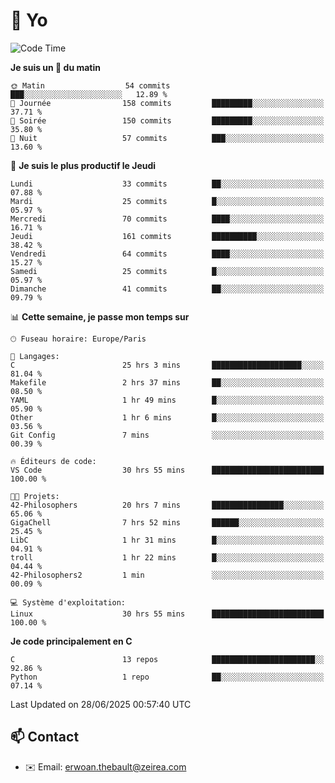 # 👋 Yo

<!--START_SECTION:waka-->
![Code Time](http://img.shields.io/badge/Code%20Time-126%20hrs%2054%20mins-blue)

**Je suis un 🐤 du matin** 

```text
🌞 Matin                  54 commits          ███░░░░░░░░░░░░░░░░░░░░░░   12.89 % 
🌆 Journée                158 commits         █████████░░░░░░░░░░░░░░░░   37.71 % 
🌃 Soirée                 150 commits         █████████░░░░░░░░░░░░░░░░   35.80 % 
🌙 Nuit                   57 commits          ███░░░░░░░░░░░░░░░░░░░░░░   13.60 % 
```
📅 **Je suis le plus productif le Jeudi** 

```text
Lundi                    33 commits          ██░░░░░░░░░░░░░░░░░░░░░░░   07.88 % 
Mardi                    25 commits          █░░░░░░░░░░░░░░░░░░░░░░░░   05.97 % 
Mercredi                 70 commits          ████░░░░░░░░░░░░░░░░░░░░░   16.71 % 
Jeudi                    161 commits         ██████████░░░░░░░░░░░░░░░   38.42 % 
Vendredi                 64 commits          ████░░░░░░░░░░░░░░░░░░░░░   15.27 % 
Samedi                   25 commits          █░░░░░░░░░░░░░░░░░░░░░░░░   05.97 % 
Dimanche                 41 commits          ██░░░░░░░░░░░░░░░░░░░░░░░   09.79 % 
```


📊 **Cette semaine, je passe mon temps sur** 

```text
🕑︎ Fuseau horaire: Europe/Paris

💬 Langages: 
C                        25 hrs 3 mins       ████████████████████░░░░░   81.04 % 
Makefile                 2 hrs 37 mins       ██░░░░░░░░░░░░░░░░░░░░░░░   08.50 % 
YAML                     1 hr 49 mins        █░░░░░░░░░░░░░░░░░░░░░░░░   05.90 % 
Other                    1 hr 6 mins         █░░░░░░░░░░░░░░░░░░░░░░░░   03.56 % 
Git Config               7 mins              ░░░░░░░░░░░░░░░░░░░░░░░░░   00.39 % 

🔥 Éditeurs de code: 
VS Code                  30 hrs 55 mins      █████████████████████████   100.00 % 

🐱‍💻 Projets: 
42-Philosophers          20 hrs 7 mins       ████████████████░░░░░░░░░   65.06 % 
GigaChell                7 hrs 52 mins       ██████░░░░░░░░░░░░░░░░░░░   25.45 % 
LibC                     1 hr 31 mins        █░░░░░░░░░░░░░░░░░░░░░░░░   04.91 % 
troll                    1 hr 22 mins        █░░░░░░░░░░░░░░░░░░░░░░░░   04.44 % 
42-Philosophers2         1 min               ░░░░░░░░░░░░░░░░░░░░░░░░░   00.09 % 

💻 Système d'exploitation: 
Linux                    30 hrs 55 mins      █████████████████████████   100.00 % 
```

**Je code principalement en C** 

```text
C                        13 repos            ███████████████████████░░   92.86 % 
Python                   1 repo              ██░░░░░░░░░░░░░░░░░░░░░░░   07.14 % 
```




 Last Updated on 28/06/2025 00:57:40 UTC
<!--END_SECTION:waka-->

## 📫 Contact

- ✉️ Email: erwoan.thebault@zeirea.com
